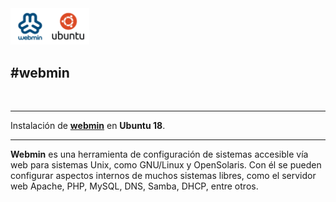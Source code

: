 <img src="https://github.com/midiam1/Webmin/blob/main/img/webmin.png" width="25%" height="25%"/>

<h2>#webmin</h2><br>
<hr/>
 Instalación de <strong><a href="https://www.webmin.com/" title="Ir a ..." target="_blank">webmin</a></strong> en <strong>Ubuntu 18</strong>.
<hr/>

<strong>Webmin</strong> es una herramienta de configuración de sistemas accesible vía web para sistemas Unix, como GNU/Linux y OpenSolaris. Con él se pueden configurar aspectos internos de muchos sistemas libres, como el servidor web Apache, PHP, MySQL, DNS, Samba, DHCP, entre otros.
